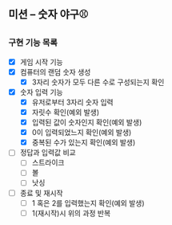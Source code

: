 ## 미션 – 숫자 야구⚾

### 구현 기능 목록

- [x] 게임 시작 기능
- [x] 컴퓨터의 랜덤 숫자 생성
    - [x] 3자리 숫자가 모두 다른 수로 구성되는지 확인
- [x] 숫자 입력 기능
    - [x] 유저로부터 3자리 숫자 입력
    - [x] 자릿수 확인(예외 발생)
    - [x] 입력된 값이 숫자인지 확인(예외 발생)
    - [x] 0이 입력되었느지 확인(예외 발생)
    - [x] 중복된 수가 있는지 확인(예외 발생)
- [ ] 정답과 입력값 비교
    - [ ] 스트라이크
    - [ ] 볼
    - [ ] 낫싱
- [ ] 종료 및 재시작
    - [ ] 1 혹은 2를 입력했는지 확인(예외 발생)
    - [ ] 1(재시작)시 위의 과정 반복